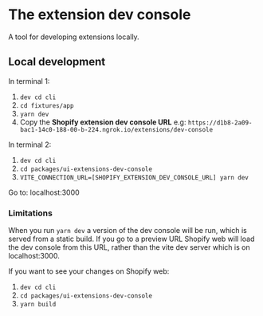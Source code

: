 # The extension dev console
A tool for developing extensions locally.

## Local development

In terminal 1:

1. `dev cd cli`
2. `cd fixtures/app`
3. `yarn dev`
4. Copy the **Shopify extension dev console URL** e.g: `https://d1b8-2a09-bac1-14c0-188-00-b-224.ngrok.io/extensions/dev-console`

In terminal 2:

1. `dev cd cli`
2. `cd packages/ui-extensions-dev-console`
3. `VITE_CONNECTION_URL=[SHOPIFY_EXTENSION_DEV_CONSOLE_URL] yarn dev`

Go to: localhost:3000

### Limitations

When you run `yarn dev` a version of the dev console will be run, which is served from a static build.  If you go to a preview URL Shopify web will load the dev console from this URL, rather than the vite dev server which is on localhost:3000.

If you want to see your changes on Shopify web:

1. `dev cd cli`
2. `cd packages/ui-extensions-dev-console`
3. `yarn build`




